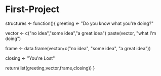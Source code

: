 First-Project
=============
structures <- function(){
greeting <- "Do you know what you're doing?"

vector <- c("no idea","some idea","a great idea")
paste(vector, "what I'm doing")

frame <- data.frame(vector=c("no idea", "some idea", "a great idea"))

closing <- "You're Lost"

return(list(greeting,vector,frame,closing))
}
